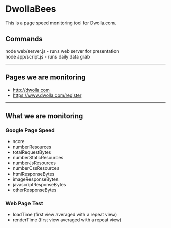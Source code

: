 # DwollaBees

This is a page speed monitoring tool for Dwolla.com.

## Commands
node web/server.js - runs web server for presentation  
node app/script.js - runs daily data grab  

* * *

## Pages we are monitoring
* http://dwolla.com
* https://www.dwolla.com/register

* * *

## What we are monitoring

### Google Page Speed
* score 
* numberResources
* totalRequestBytes
* numberStaticResources
* numberJsResources
* numberCssResources
* htmlResponseBytes
* imageResponseBytes
* javascriptResponseBytes
* otherResponseBytes
### Web Page Test
* loadTime (first view averaged with a repeat view)
* renderTime (first view averaged with a repeat view)